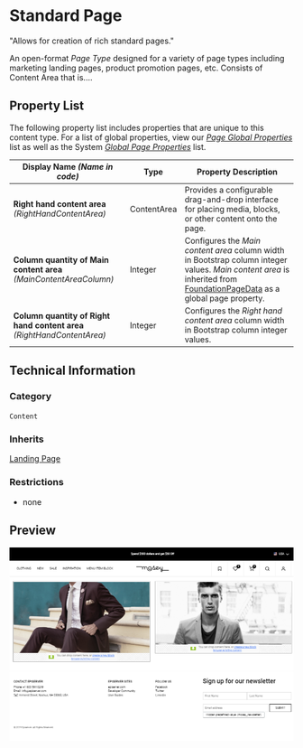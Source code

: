 # Standard Page
"Allows for creation of rich standard pages."

An open-format *Page Type* designed for a variety of page types including marketing landing pages, product promotion pages, etc. Consists of Content Area that is....

## Property List
The following property list includes properties that are unique to this content type. For a list of global properties, view our [*Page Global Properties*](#) list as well as the System [*Global Page Properties*](#) list.

Display Name *(Name in code)* | Type | Property Description
--------------|------|---------------
**Right hand content area** *(RightHandContentArea)* | ContentArea | Provides a configurable drag-and-drop interface for placing media, blocks, or other content onto the page.
**Column quantity of Main content area** *(MainContentAreaColumn)* | Integer | Configures the *Main content area* column width in Bootstrap column integer values. *Main content area* is inherited from [FoundationPageData](#) as a global page property.
**Column quantity of Right hand content area** *(RightHandContentArea)* | Integer | Configures the *Right hand content area* column width in Bootstrap column integer values.

## Technical Information

### Category
`Content`

### Inherits
[Landing Page](#)

### Restrictions
* none

## Preview
![Preview of Two-Column Landing Page Content in Author / On-page-editing view](../Screenshots/Two%20Column%20Landing%20Page%20-%20View.png?raw=true)